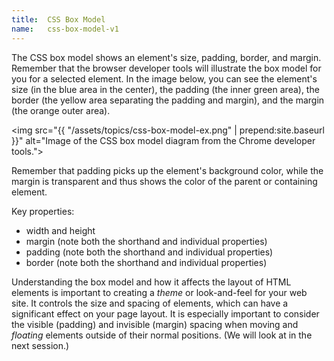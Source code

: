 ```yaml
---
title:  CSS Box Model
name:   css-box-model-v1
---
```


The CSS box model shows an element's size, padding, border, and margin.  Remember that the browser developer tools will illustrate the box model for you for a selected element.  In the image below, you can see the element's size (in the blue area in the center), the padding (the inner green area), the border (the yellow area separating the padding and margin), and the margin (the orange outer area).

<img src="{{ "/assets/topics/css-box-model-ex.png" | prepend:site.baseurl }}"
    alt="Image of the CSS box model diagram from the Chrome developer tools.">

Remember that padding picks up the element's background color, while the margin is transparent and thus shows the color of the parent or containing element.

Key properties:
- width and height
- margin (note both the shorthand and individual properties)
- padding (note both the shorthand and individual properties)
- border (note both the shorthand and individual properties)

Understanding the box model and how it affects the layout of HTML elements is important to creating a *theme* or look-and-feel for your web site.  It controls the size and spacing of elements, which can have a significant effect on your page layout.  It is especially important to consider the visible (padding) and invisible (margin) spacing when moving and *floating* elements outside of their normal positions.  (We will look at in the next session.)  
